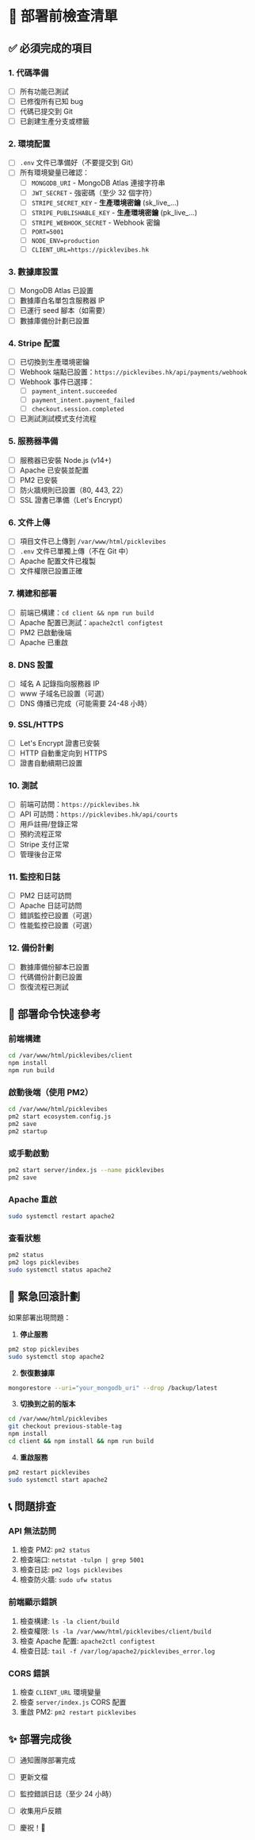 # 🚀 部署前檢查清單

## ✅ 必須完成的項目

### 1. 代碼準備
- [ ] 所有功能已測試
- [ ] 已修復所有已知 bug
- [ ] 代碼已提交到 Git
- [ ] 已創建生產分支或標籤

### 2. 環境配置
- [ ] `.env` 文件已準備好（不要提交到 Git）
- [ ] 所有環境變量已確認：
  - [ ] `MONGODB_URI` - MongoDB Atlas 連接字符串
  - [ ] `JWT_SECRET` - 強密碼（至少 32 個字符）
  - [ ] `STRIPE_SECRET_KEY` - **生產環境密鑰** (sk_live_...)
  - [ ] `STRIPE_PUBLISHABLE_KEY` - **生產環境密鑰** (pk_live_...)
  - [ ] `STRIPE_WEBHOOK_SECRET` - Webhook 密鑰
  - [ ] `PORT=5001`
  - [ ] `NODE_ENV=production`
  - [ ] `CLIENT_URL=https://picklevibes.hk`

### 3. 數據庫設置
- [ ] MongoDB Atlas 已設置
- [ ] 數據庫白名單包含服務器 IP
- [ ] 已運行 seed 腳本（如需要）
- [ ] 數據庫備份計劃已設置

### 4. Stripe 配置
- [ ] 已切換到生產環境密鑰
- [ ] Webhook 端點已設置：`https://picklevibes.hk/api/payments/webhook`
- [ ] Webhook 事件已選擇：
  - [ ] `payment_intent.succeeded`
  - [ ] `payment_intent.payment_failed`
  - [ ] `checkout.session.completed`
- [ ] 已測試測試模式支付流程

### 5. 服務器準備
- [ ] 服務器已安裝 Node.js (v14+)
- [ ] Apache 已安裝並配置
- [ ] PM2 已安裝
- [ ] 防火牆規則已設置（80, 443, 22）
- [ ] SSL 證書已準備（Let's Encrypt）

### 6. 文件上傳
- [ ] 項目文件已上傳到 `/var/www/html/picklevibes`
- [ ] `.env` 文件已單獨上傳（不在 Git 中）
- [ ] Apache 配置文件已複製
- [ ] 文件權限已設置正確

### 7. 構建和部署
- [ ] 前端已構建：`cd client && npm run build`
- [ ] Apache 配置已測試：`apache2ctl configtest`
- [ ] PM2 已啟動後端
- [ ] Apache 已重啟

### 8. DNS 設置
- [ ] 域名 A 記錄指向服務器 IP
- [ ] www 子域名已設置（可選）
- [ ] DNS 傳播已完成（可能需要 24-48 小時）

### 9. SSL/HTTPS
- [ ] Let's Encrypt 證書已安裝
- [ ] HTTP 自動重定向到 HTTPS
- [ ] 證書自動續期已設置

### 10. 測試
- [ ] 前端可訪問：`https://picklevibes.hk`
- [ ] API 可訪問：`https://picklevibes.hk/api/courts`
- [ ] 用戶註冊/登錄正常
- [ ] 預約流程正常
- [ ] Stripe 支付正常
- [ ] 管理後台正常

### 11. 監控和日誌
- [ ] PM2 日誌可訪問
- [ ] Apache 日誌可訪問
- [ ] 錯誤監控已設置（可選）
- [ ] 性能監控已設置（可選）

### 12. 備份計劃
- [ ] 數據庫備份腳本已設置
- [ ] 代碼備份計劃已設置
- [ ] 恢復流程已測試

## 🔧 部署命令快速參考

### 前端構建
```bash
cd /var/www/html/picklevibes/client
npm install
npm run build
```

### 啟動後端（使用 PM2）
```bash
cd /var/www/html/picklevibes
pm2 start ecosystem.config.js
pm2 save
pm2 startup
```

### 或手動啟動
```bash
pm2 start server/index.js --name picklevibes
pm2 save
```

### Apache 重啟
```bash
sudo systemctl restart apache2
```

### 查看狀態
```bash
pm2 status
pm2 logs picklevibes
sudo systemctl status apache2
```

## 🚨 緊急回滾計劃

如果部署出現問題：

1. **停止服務**
```bash
pm2 stop picklevibes
sudo systemctl stop apache2
```

2. **恢復數據庫**
```bash
mongorestore --uri="your_mongodb_uri" --drop /backup/latest
```

3. **切換到之前的版本**
```bash
cd /var/www/html/picklevibes
git checkout previous-stable-tag
npm install
cd client && npm install && npm run build
```

4. **重啟服務**
```bash
pm2 restart picklevibes
sudo systemctl start apache2
```

## 📞 問題排查

### API 無法訪問
1. 檢查 PM2: `pm2 status`
2. 檢查端口: `netstat -tulpn | grep 5001`
3. 檢查日誌: `pm2 logs picklevibes`
4. 檢查防火牆: `sudo ufw status`

### 前端顯示錯誤
1. 檢查構建: `ls -la client/build`
2. 檢查權限: `ls -la /var/www/html/picklevibes/client/build`
3. 檢查 Apache 配置: `apache2ctl configtest`
4. 檢查日誌: `tail -f /var/log/apache2/picklevibes_error.log`

### CORS 錯誤
1. 檢查 `CLIENT_URL` 環境變量
2. 檢查 `server/index.js` CORS 配置
3. 重啟 PM2: `pm2 restart picklevibes`

## ✨ 部署完成後

- [ ] 通知團隊部署完成
- [ ] 更新文檔
- [ ] 監控錯誤日誌（至少 24 小時）
- [ ] 收集用戶反饋
- [ ] 慶祝！🎉

